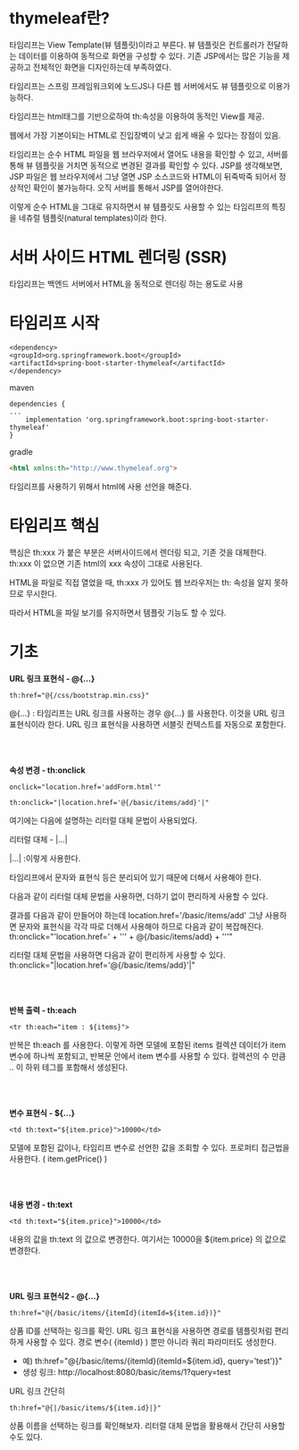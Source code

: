 # thymeleaf란?

타임리프는 View Template(뷰 템플릿)이라고 부른다. 
뷰 템플릿은 컨트롤러가 전달하는 데이터를 이용하여 동적으로 화면을 구성할 수 있다. 기존 JSP에서는 많은 기능을 제공하고 전체적인 화면을 디자인하는데 부족하였다. 

타임리프는 스프링 프레임워크외에 노드JS나 다른 웹 서버에서도 뷰 템플릿으로 이용가능하다.

​타임리프는 html태그를 기반으로하여 th:속성을 이용하여 동적인 View를 제공.

웹에서 가장 기본이되는 HTML로 진입장벽이 낮고 쉽게 배울 수 있다는 장점이 있음.

타임리프는 순수 HTML 파일을 웹 브라우저에서 열어도 내용을 확인할 수 있고, 서버를 통해 뷰 템플릿을 거치면 동적으로 변경된 결과를 확인할 수 있다. JSP를 생각해보면, JSP 파일은 웹 브라우저에서 그냥 열면
JSP 소스코드와 HTML이 뒤죽박죽 되어서 정상적인 확인이 불가능하다. 오직 서버를 통해서 JSP를 열어야한다.

이렇게 순수 HTML을 그대로 유지하면서 뷰 템플릿도 사용할 수 있는 타임리프의 특징을 네츄럴 템플릿(natural templates)이라 한다.

# 서버 사이드 HTML 렌더링 (SSR)

타임리프는 백엔드 서버에서 HTML을 동적으로 렌더링 하는 용도로 사용


# 타임리프 시작

```
<dependency>
<groupId>org.springframework.boot</groupId>
<artifactId>spring-boot-starter-thymeleaf</artifactId>
</dependency>
```
maven

```
dependencies {
...
	implementation 'org.springframework.boot:spring-boot-starter-thymeleaf'
}
```
gradle

```html
<html xmlns:th="http://www.thymeleaf.org">
```
타임리프를 사용하기 위해서 html에 사용 선언을 해준다.

# 타임리프 핵심

핵심은 th:xxx 가 붙은 부분은 서버사이드에서 렌더링 되고, 기존 것을 대체한다. th:xxx 이 없으면 기존 html의 xxx 속성이 그대로 사용된다.

HTML을 파일로 직접 열었을 때, th:xxx 가 있어도 웹 브라우저는 th: 속성을 알지 못하므로 무시한다.

따라서 HTML을 파일 보기를 유지하면서 템플릿 기능도 할 수 있다.



# 기초

**URL 링크 표현식 - @{...}**
```
th:href="@{/css/bootstrap.min.css}"
```
@{...} : 타임리프는 URL 링크를 사용하는 경우 @{...} 를 사용한다. 이것을 URL 링크 표현식이라 한다.
URL 링크 표현식을 사용하면 서블릿 컨텍스트를 자동으로 포함한다.

<br><br>

**속성 변경 - th:onclick**
```
onclick="location.href='addForm.html'"

th:onclick="|location.href='@{/basic/items/add}'|"
```
여기에는 다음에 설명하는 리터럴 대체 문법이 사용되었다. 

리터럴 대체 - |...|

|...| :이렇게 사용한다.

타임리프에서 문자와 표현식 등은 분리되어 있기 때문에 더해서 사용해야 한다.

<span th:text="'Welcome to our application, ' + ${user.name} + '!'">
다음과 같이 리터럴 대체 문법을 사용하면, 더하기 없이 편리하게 사용할 수 있다.
	
<span th:text="|Welcome to our application, ${user.name}!|">

결과를 다음과 같이 만들어야 하는데
location.href='/basic/items/add'
그냥 사용하면 문자와 표현식을 각각 따로 더해서 사용해야 하므로 다음과 같이 복잡해진다.
th:onclick="'location.href=' + '\'' + @{/basic/items/add} + '\''"
	
리터럴 대체 문법을 사용하면 다음과 같이 편리하게 사용할 수 있다.
th:onclick="|location.href='@{/basic/items/add}'|"

<br><br>
	
**반복 출력 - th:each**
```
<tr th:each="item : ${items}">
```
반복은 th:each 를 사용한다. 이렇게 하면 모델에 포함된 items 컬렉션 데이터가 item 변수에 하나씩 포함되고, 반복문 안에서 item 변수를 사용할 수 있다.
컬렉션의 수 만큼 <tr>..</tr> 이 하위 테그를 포함해서 생성된다.

<br><br>
	
**변수 표현식 - ${...}**
```	
<td th:text="${item.price}">10000</td>
```
모델에 포함된 값이나, 타임리프 변수로 선언한 값을 조회할 수 있다. 프로퍼티 접근법을 사용한다. ( item.getPrice() )
	
<br><br>
	
**내용 변경 - th:text**
```
<td th:text="${item.price}">10000</td>
```
내용의 값을 th:text 의 값으로 변경한다.
여기서는 10000을 ${item.price} 의 값으로 변경한다.

<br><br>
	
**URL 링크 표현식2 - @{...}**
```
th:href="@{/basic/items/{itemId}(itemId=${item.id})}"
```
상품 ID를 선택하는 링크를 확인. URL 링크 표현식을 사용하면 경로를 템플릿처럼 편리하게 사용할 수 있다. 경로 변수( {itemId} ) 뿐만 아니라 쿼리 파라미터도 생성한다.
	
- 예) th:href="@{/basic/items/{itemId}(itemId=${item.id}, query='test')}"
- 생성 링크: http://localhost:8080/basic/items/1?query=test
	
URL 링크 간단히
```
th:href="@{|/basic/items/${item.id}|}"
```
	
상품 이름을 선택하는 링크를 확인해보자.
리터럴 대체 문법을 활용해서 간단히 사용할 수도 있다.
	
	

